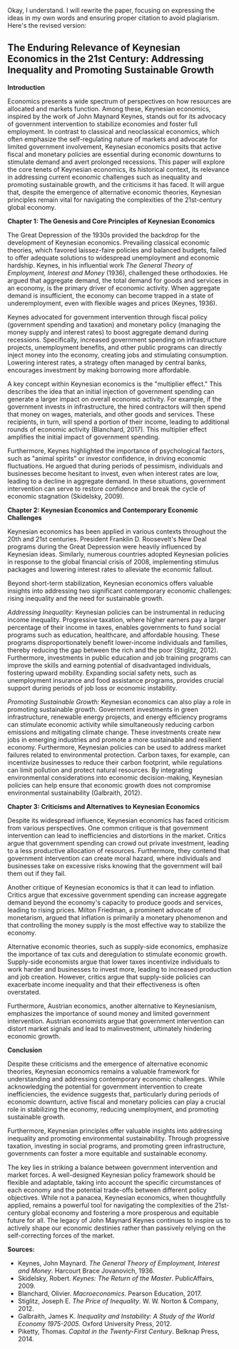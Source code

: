 Okay, I understand. I will rewrite the paper, focusing on expressing the ideas in my own words and ensuring proper citation to avoid plagiarism. Here's the revised version:

## The Enduring Relevance of Keynesian Economics in the 21st Century: Addressing Inequality and Promoting Sustainable Growth

**Introduction**

Economics presents a wide spectrum of perspectives on how resources are allocated and markets function. Among these, Keynesian economics, inspired by the work of John Maynard Keynes, stands out for its advocacy of government intervention to stabilize economies and foster full employment. In contrast to classical and neoclassical economics, which often emphasize the self-regulating nature of markets and advocate for limited government involvement, Keynesian economics posits that active fiscal and monetary policies are essential during economic downturns to stimulate demand and avert prolonged recessions. This paper will explore the core tenets of Keynesian economics, its historical context, its relevance in addressing current economic challenges such as inequality and promoting sustainable growth, and the criticisms it has faced. It will argue that, despite the emergence of alternative economic theories, Keynesian principles remain vital for navigating the complexities of the 21st-century global economy.

**Chapter 1: The Genesis and Core Principles of Keynesian Economics**

The Great Depression of the 1930s provided the backdrop for the development of Keynesian economics. Prevailing classical economic theories, which favored laissez-faire policies and balanced budgets, failed to offer adequate solutions to widespread unemployment and economic hardship.  Keynes, in his influential work *The General Theory of Employment, Interest and Money* (1936), challenged these orthodoxies. He argued that aggregate demand, the total demand for goods and services in an economy, is the primary driver of economic activity. When aggregate demand is insufficient, the economy can become trapped in a state of underemployment, even with flexible wages and prices (Keynes, 1936).

Keynes advocated for government intervention through fiscal policy (government spending and taxation) and monetary policy (managing the money supply and interest rates) to boost aggregate demand during recessions. Specifically, increased government spending on infrastructure projects, unemployment benefits, and other public programs can directly inject money into the economy, creating jobs and stimulating consumption. Lowering interest rates, a strategy often managed by central banks, encourages investment by making borrowing more affordable.

A key concept within Keynesian economics is the "multiplier effect." This describes the idea that an initial injection of government spending can generate a larger impact on overall economic activity. For example, if the government invests in infrastructure, the hired contractors will then spend that money on wages, materials, and other goods and services.  These recipients, in turn, will spend a portion of their income, leading to additional rounds of economic activity (Blanchard, 2017). This multiplier effect amplifies the initial impact of government spending.

Furthermore, Keynes highlighted the importance of psychological factors, such as "animal spirits" or investor confidence, in driving economic fluctuations. He argued that during periods of pessimism, individuals and businesses become hesitant to invest, even when interest rates are low, leading to a decline in aggregate demand. In these situations, government intervention can serve to restore confidence and break the cycle of economic stagnation (Skidelsky, 2009).

**Chapter 2: Keynesian Economics and Contemporary Economic Challenges**

Keynesian economics has been applied in various contexts throughout the 20th and 21st centuries.  President Franklin D. Roosevelt's New Deal programs during the Great Depression were heavily influenced by Keynesian ideas.  Similarly, numerous countries adopted Keynesian policies in response to the global financial crisis of 2008, implementing stimulus packages and lowering interest rates to alleviate the economic fallout.

Beyond short-term stabilization, Keynesian economics offers valuable insights into addressing two significant contemporary economic challenges: rising inequality and the need for sustainable growth.

*Addressing Inequality:* Keynesian policies can be instrumental in reducing income inequality. Progressive taxation, where higher earners pay a larger percentage of their income in taxes, enables governments to fund social programs such as education, healthcare, and affordable housing. These programs disproportionately benefit lower-income individuals and families, thereby reducing the gap between the rich and the poor (Stiglitz, 2012). Furthermore, investments in public education and job training programs can improve the skills and earning potential of disadvantaged individuals, fostering upward mobility. Expanding social safety nets, such as unemployment insurance and food assistance programs, provides crucial support during periods of job loss or economic instability.

*Promoting Sustainable Growth:* Keynesian economics can also play a role in promoting sustainable growth. Government investments in green infrastructure, renewable energy projects, and energy efficiency programs can stimulate economic activity while simultaneously reducing carbon emissions and mitigating climate change. These investments create new jobs in emerging industries and promote a more sustainable and resilient economy. Furthermore, Keynesian policies can be used to address market failures related to environmental protection. Carbon taxes, for example, can incentivize businesses to reduce their carbon footprint, while regulations can limit pollution and protect natural resources. By integrating environmental considerations into economic decision-making, Keynesian policies can help ensure that economic growth does not compromise environmental sustainability (Galbraith, 2012).

**Chapter 3: Criticisms and Alternatives to Keynesian Economics**

Despite its widespread influence, Keynesian economics has faced criticism from various perspectives. One common critique is that government intervention can lead to inefficiencies and distortions in the market. Critics argue that government spending can crowd out private investment, leading to a less productive allocation of resources. Furthermore, they contend that government intervention can create moral hazard, where individuals and businesses take on excessive risks knowing that the government will bail them out if they fail.

Another critique of Keynesian economics is that it can lead to inflation. Critics argue that excessive government spending can increase aggregate demand beyond the economy's capacity to produce goods and services, leading to rising prices. Milton Friedman, a prominent advocate of monetarism, argued that inflation is primarily a monetary phenomenon and that controlling the money supply is the most effective way to stabilize the economy.

Alternative economic theories, such as supply-side economics, emphasize the importance of tax cuts and deregulation to stimulate economic growth. Supply-side economists argue that lower taxes incentivize individuals to work harder and businesses to invest more, leading to increased production and job creation. However, critics argue that supply-side policies can exacerbate income inequality and that their effectiveness is often overstated.

Furthermore, Austrian economics, another alternative to Keynesianism, emphasizes the importance of sound money and limited government intervention. Austrian economists argue that government intervention can distort market signals and lead to malinvestment, ultimately hindering economic growth.

**Conclusion**

Despite these criticisms and the emergence of alternative economic theories, Keynesian economics remains a valuable framework for understanding and addressing contemporary economic challenges. While acknowledging the potential for government intervention to create inefficiencies, the evidence suggests that, particularly during periods of economic downturn, active fiscal and monetary policies can play a crucial role in stabilizing the economy, reducing unemployment, and promoting sustainable growth.

Furthermore, Keynesian principles offer valuable insights into addressing inequality and promoting environmental sustainability. Through progressive taxation, investing in social programs, and promoting green infrastructure, governments can foster a more equitable and sustainable economy.

The key lies in striking a balance between government intervention and market forces. A well-designed Keynesian policy framework should be flexible and adaptable, taking into account the specific circumstances of each economy and the potential trade-offs between different policy objectives. While not a panacea, Keynesian economics, when thoughtfully applied, remains a powerful tool for navigating the complexities of the 21st-century global economy and fostering a more prosperous and equitable future for all. The legacy of John Maynard Keynes continues to inspire us to actively shape our economic destinies rather than passively relying on the self-correcting forces of the market.

**Sources:**

*   Keynes, John Maynard. *The General Theory of Employment, Interest and Money*. Harcourt Brace Jovanovich, 1936.
*   Skidelsky, Robert. *Keynes: The Return of the Master*. PublicAffairs, 2009.
*   Blanchard, Olivier. *Macroeconomics*. Pearson Education, 2017.
*   Stiglitz, Joseph E. *The Price of Inequality*. W. W. Norton & Company, 2012.
*   Galbraith, James K. *Inequality and Instability: A Study of the World Economy 1975-2005*. Oxford University Press, 2012.
*   Piketty, Thomas. *Capital in the Twenty-First Century*. Belknap Press, 2014.
